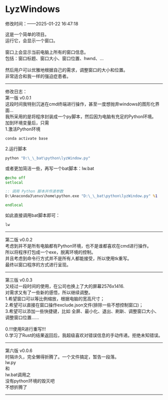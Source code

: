 # LyzWindows

修改时间：——2025-01-22 16:47:18 <br>

这是一个简单的项目。<br>
运行它，会显示一个窗口。<br>
<br>
窗口上会显示当前电脑上所有的窗口信息。<br>
包括：窗口标题、窗口大小、窗口位置、hwnd、...<br>
<br>
然后用户可以优雅地根据自己的需求，调整窗口的大小和位置。<br>
非常适合和我一样的强迫症患者。<br>
<hr>

修改日志：<br>
第一版 v0.0.1 <br>
这段时间我特别沉迷在cmd终端进行操作，甚至一度想抛弃windows的图形化界面...<br>
我所采用的是将程序封装成一个py脚本，然后因为电脑有充足的Python环境。<br>
加到环境变量后，只需 <br>
1.激活Python环境 <br>
```cmd
conda activate base
```
2.运行脚本 <br>
```cmd
python "D:\_\_bat\python\lyzWindow.py"
```
或者更加简洁一些，再写一个bat脚本：lw.bat
```bat
@echo off
setlocal

:: 调用 Python 脚本并传递参数
D:\Anaconda3\envs\home\python.exe "D:\_\_bat\python\lyzWindow.py" %1

endlocal
```
如此直接调用bat脚本即可：
```cmd
lw
```
<hr>
第二版 v0.0.2 <br>
考虑到并不是所有电脑都有Python环境，也不是谁都喜欢在cmd进行操作。<br>
所以将程序打包成一个exe，脱离环境的控制。<br>
并且考虑到命令行方式并不是所有人都能接受，所以使用tk重写。<br>
最终以窗口程序的方式进行呈现。
<hr>
第三版 v0.0.3 <br> 
又经过一段时间的使用，在公司也换上了大的屏幕2576x1416.<BR>
对需求又有了一些新的感悟，所以继续调整。<br>
1.希望窗口可以等比例缩放，根据电脑的宽高尺寸；<br>
2.希望可以直接在窗口操作exclude.json文件(排除一些不想控制窗口)；<br>
3.希望可以添加一些快捷键，比如 全屏、最小化、退出、刷新、调整窗口大小、调整窗口位置……<br>
<br>
0.!!!使用R进行重写!!!<br>
0.学习了Rust的结果返回后，我超级喜欢对错误信息的手动传递。拒绝未知错误。<br>
<hr>

第六版 v0.0.6 <br> 
时隔许久，完全懒得折腾了。一个文件搞定，暂告一段落。<br>
lw.py<br>
和<br>
lw.bat调用之<br>
没有python环境的毁灭吧<br>
不想折腾了<br>
<hr>



















